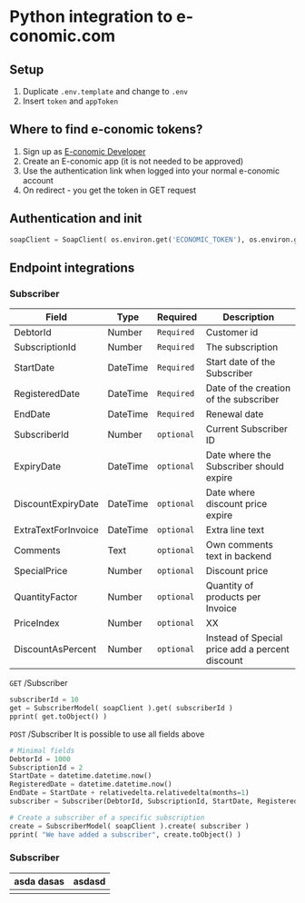 # Python integration to e-conomic.com 

## Setup
1. Duplicate `.env.template` and change to `.env`
2. Insert `token` and `appToken`

## Where to find e-conomic tokens?
1. Sign up as [E-conomic Developer](https://www.e-conomic.com/developer)
2. Create an E-conomic app (it is not needed to be approved)
3. Use the authentication link when logged into your normal e-conomic account
4. On redirect - you get the token in GET request

## Authentication and init
````python
soapClient = SoapClient( os.environ.get('ECONOMIC_TOKEN'), os.environ.get('ECONOMIC_APPTOKEN') )
````

## Endpoint integrations

### Subscriber
| Field | Type | Required | Description |
|--|--|--|--|
| DebtorId | Number | `Required` | Customer id |
| SubscriptionId | Number | `Required` | The subscription |
| StartDate | DateTime | `Required` | Start date of the Subscriber |
| RegisteredDate | DateTime | `Required` | Date of the creation of the subscriber |
| EndDate | DateTime | `Required` | Renewal date |
| SubscriberId | Number | `optional` | Current Subscriber ID |
| ExpiryDate | DateTime | `optional` | Date where the Subscriber should expire |
| DiscountExpiryDate | DateTime | `optional` | Date where discount price expire |
| ExtraTextForInvoice | DateTime | `optional` | Extra line text |
| Comments | Text | `optional` | Own comments text in backend |
| SpecialPrice | Number | `optional` | Discount price |
| QuantityFactor | Number | `optional` | Quantity of products per Invoice |
| PriceIndex | Number | `optional` | XX |
| DiscountAsPercent | Number | `optional` | Instead of Special price add a percent discount |

`GET` /Subscriber

```python
subscriberId = 10
get = SubscriberModel( soapClient ).get( subscriberId )
pprint( get.toObject() )
```

`POST` /Subscriber
It is possible to use all fields above

````python
# Minimal fields
DebtorId = 1000
SubscriptionId = 2
StartDate = datetime.datetime.now()
RegisteredDate = datetime.datetime.now()
EndDate = StartDate + relativedelta.relativedelta(months=1)
subscriber = Subscriber(DebtorId, SubscriptionId, StartDate, RegisteredDate, EndDate, ExtraTextForInvoice="kagemand")

# Create a subscriber of a specific subscription
create = SubscriberModel( soapClient ).create( subscriber )
pprint( "We have added a subscriber", create.toObject() )
````

### Subscriber
|asda	dasas  |asdasd  |
|--|--|
|  |  |
